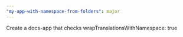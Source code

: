 ```yaml
---
"my-app-with-namespace-from-folders": major
---
```


Create a docs-app that checks wrapTranslationsWithNamespace: true

